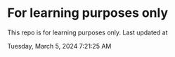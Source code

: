# For learning purposes only
This repo is for learning purposes only.
Last updated at

Tuesday, March 5, 2024 7:21:25 AM

